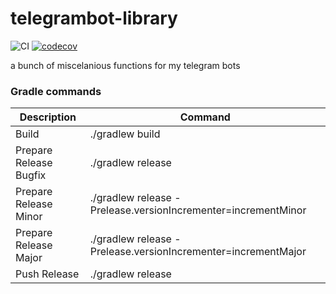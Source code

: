 # telegrambot-library
![CI](https://github.com/Chase22/telegrambot-library/workflows/CI/badge.svg) 
[![codecov](https://codecov.io/gh/Chase22/telegrambot-library/branch/main/graph/badge.svg?token=SXZSE01V7D)](https://codecov.io/gh/Chase22/telegrambot-library)

a bunch of miscelanious functions for my telegram bots

### Gradle commands

Description | Command
------ | ------
Build | ./gradlew build
Prepare Release Bugfix | ./gradlew release
Prepare Release Minor | ./gradlew release -Prelease.versionIncrementer=incrementMinor
Prepare Release Major | ./gradlew release -Prelease.versionIncrementer=incrementMajor
Push Release | ./gradlew release
